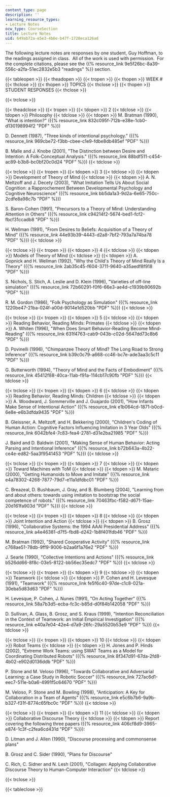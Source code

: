 ```yaml
---
content_type: page
description: ''
learning_resource_types:
- Lecture Notes
ocw_type: CourseSection
title: Lecture Notes
uid: 649ab72a-e5e3-4b6e-b47f-1728eca126ad
---
```


The following lecture notes are responses by one student, Guy Hoffman, to the readings assigned in class.  All of the work is used with permission.  For the complete citations, please see the {{% resource_link 9e5f26bc-8a39-556c-a2fa-51ec2832e5b3 "readings" %}} section.

{{< tableopen >}}
{{< theadopen >}}
{{< tropen >}}
{{< thopen >}}
WEEK #
{{< thclose >}}
{{< thopen >}}
TOPICS
{{< thclose >}}
{{< thopen >}}
STUDENT RESPONSES
{{< thclose >}}

{{< trclose >}}

{{< theadclose >}}
{{< tropen >}}
{{< tdopen >}}
2
{{< tdclose >}}
{{< tdopen >}}
Philosophy
{{< tdclose >}}
{{< tdopen >}}
M. Bratman (1990), "What is intention?" ({{% resource_link 832c095f-712b-e38e-1cb0-d130198994f2 "PDF" %}})  
  
D. Dennett (1987), "Three kinds of intentional psychology." ({{% resource_link 969cbe72-f3bb-cbee-c1e9-fdbe8db485ef "PDF" %}})  
  
B. Malle and J. Knobe (2001), "The Distinction between Desire and Intention: A Folk-Conceptual Analysis." ({{% resource_link 88bdf511-c454-ac89-b3b8-bc0bf20c0d24 "PDF" %}})
{{< tdclose >}}

{{< trclose >}}
{{< tropen >}}
{{< tdopen >}}
3
{{< tdclose >}}
{{< tdopen >}}
Development of Theory of Mind
{{< tdclose >}}
{{< tdopen >}}
A. N. Meltzoff and J. Decety (2003), "What Imitation Tells Us About Social Cognition: a Rapprochement Between Developmental Psychology and Cognitive Neuroscience" ({{% resource_link bb5da1a3-9d2a-6e65-750c-2cdfe8a98c7b "PDF" %}})  
  
S. Baron-Cohen (1991), "Precursors to a Theory of Mind: Understanding Attention in Others" ({{% resource_link c94214f2-5674-bed1-fcf2-fbcf31ccadb8 "PDF" %}})  
  
H. Wellman (1991), "From Desires to Beliefs: Acquisition of a Theory of Mind" ({{% resource_link 44e93b39-4443-d2a8-7bf2-793a7a74ba78 "PDF" %}})
{{< tdclose >}}

{{< trclose >}}
{{< tropen >}}
{{< tdopen >}}
4
{{< tdclose >}}
{{< tdopen >}}
Models of Theory of Mind
{{< tdclose >}}
{{< tdopen >}}
A. Gopnick and H. Wellman (1992), "Why the Child's Theory of Mind Really Is a Theory" ({{% resource_link 2ab35c45-f604-3711-9640-a35aedf8f918 "PDF" %}})  
  
S. Nichols, S. Stich, A. Leslie and D. Klein (1996), "Varieties of off-line simulation" ({{% resource_link 72b60291-f0f6-66e3-ae4d-c1939b90692b "PDF" %}})  
  
R. M. Gordon (1986), "Folk Psychology as Simulation" ({{% resource_link 1220be47-21ba-024f-a00d-9014e1d520bb "PDF" %}})
{{< tdclose >}}

{{< trclose >}}
{{< tropen >}}
{{< tdopen >}}
5
{{< tdclose >}}
{{< tdopen >}}
Reading Behavior, Reading Minds: Primates
{{< tdclose >}}
{{< tdopen >}}
A. Whiten (1996), "When Does Smart Behavior-Reading Become Mind-Reading" ({{% resource_link 631f4763-cab9-043b-c02d-5647dd73c8b6 "PDF" %}})  
  
D. Povinelli (1996), "Chimpanzee Theory of Mind? The Long Road to Strong Inference" ({{% resource_link b39c0c79-a668-cc46-bc7e-ade3aa3c5c11 "PDF" %}})  
  
G. Butterworth (1994), "Theory of Mind and the Facts of Embodiment" ({{% resource_link 45412f88-40ca-11ab-f91a-114cb17c90fb "PDF" %}})
{{< tdclose >}}

{{< trclose >}}
{{< tropen >}}
{{< tdopen >}}
6
{{< tdclose >}}
{{< tdopen >}}
Reading Behavior, Reading Minds: Children
{{< tdclose >}}
{{< tdopen >}}
A. Woodward, J. Sommerville and J. Guajardo (2001), "How Infants Make Sense of Intentional Action" ({{% resource_link e1b064cd-1871-b0cd-6e8e-e6b3dfda9435 "PDF" %}})  
  
B. Gleissner, A. Meltzoff, and H. Bekkering (2000), "Children's Coding of Human Action: Cognitive Factors Influencing Imitation in 3 Year Olds" ({{% resource_link 6042bfe4-7c83-fea4-2781-d31e2ba21985 "PDF" %}})  
  
J. Baird and D. Baldwin (2001), "Making Sense of Human Behavior: Acting Parsing and Intentional Inference" ({{% resource_link b72b643a-4b22-ce4e-ed82-5aa3f9541453 "PDF" %}})
{{< tdclose >}}

{{< trclose >}}
{{< tropen >}}
{{< tdopen >}}
7
{{< tdclose >}}
{{< tdopen >}}
Toward Machines with ToM
{{< tdclose >}}
{{< tdopen >}}
M. Mataric (2000), "Getting Humanoids to Move and Imitate" ({{% resource_link e4a78302-4268-7877-79d7-e11a1dfdbc01 "PDF" %}})  
  
C. Breazeal, D. Bushbaum, J. Gray, and B. Blumberg (2004), "Learning from and about others: towards using imitation to bootstrap the social competence of robots." ({{% resource_link 70463fbc-f582-d671-15ae-20d161fa903d "PDF" %}})
{{< tdclose >}}

{{< trclose >}}
{{< tropen >}}
{{< tdopen >}}
8
{{< tdclose >}}
{{< tdopen >}}
Joint Intention and Action
{{< tdclose >}}
{{< tdopen >}}
B. Grosz (1996), "Collaborative Systems: the 1994 AAAI Presidential Address" ({{% resource_link a4e46381-d7f5-fbd8-d242-1b8f401fdb46 "PDF" %}})  
  
M. Bratman (1992), "Shared Cooperative Activity" ({{% resource_link c768ae51-78db-9ff9-9006-b2aa6f1a76e2 "PDF" %}})  
  
J. Searle (1990), "Collective Intentions and Actions" ({{% resource_link b526dd66-8f8c-03e5-8122-bb56ec35edc7 "PDF" %}})
{{< tdclose >}}

{{< trclose >}}
{{< tropen >}}
{{< tdopen >}}
9
{{< tdclose >}}
{{< tdopen >}}
Teamwork
{{< tdclose >}}
{{< tdopen >}}
P. Cohen and H. Levesque (1991), "Teamwork" ({{% resource_link fe5f6c40-97de-c1c8-021a-30eba5d83d63 "PDF" %}})  
  
H. Levesque, P. Cohen, J. Nunes (1991), "On Acting Together" ({{% resource_link 58a7b3d5-ecba-fc3c-b85d-d0f84b142058 "PDF" %}})  
  
D. Sullivan, A. Glass, B. Grosz, and S. Kraus (1999), "Intention Reconciliation in the Context of Teamwork: an Initial Empirical Investigation" ({{% resource_link e40a7e04-42e4-d7a9-26fc-29a5520b53e9 "PDF" %}})
{{< tdclose >}}

{{< trclose >}}
{{< tropen >}}
{{< tdopen >}}
10
{{< tdclose >}}
{{< tdopen >}}
Robot Teams
{{< tdclose >}}
{{< tdopen >}}
H. Jones and P. Hinds (2002), "Extreme Work Teams: using SWAT Teams as a Model for Coordinating Distributed Robots" ({{% resource_link 8f347d91-67da-2fd8-4b02-e902d0136ddb "PDF" %}})  
  
P. Stone and M. Veloso (1996), "Towards Collaborative and Adversarial Learning: a Case Study in Robotic Soccer" ({{% resource_link 727ac6d1-eec7-511e-b0a6-4991f5c64670 "PDF" %}})  
  
M. Veloso, P. Stone and M. Bowling (1998), "Anticipation: A Key for Collaboration in a Team of Agents" ({{% resource_link e5c6b7b6-9a9b-b327-f31f-8774c65fbc0c "PDF" %}})
{{< tdclose >}}

{{< trclose >}}
{{< tropen >}}
{{< tdopen >}}
11
{{< tdclose >}}
{{< tdopen >}}
Collaborative Discourse Theory
{{< tdclose >}}
{{< tdopen >}}
Report covering the following three papers ({{% resource_link 406cf8d9-3965-e874-1c3f-c2fea6cd431d "PDF" %}}):  
  
D. Litman and J. Allen (1990), "Discourse processing and commonsense plans"  
  
B. Grosz and C. Sider (1990), "Plans for Discourse"  
  
C. Rich, C. Sidner and N. Lesh (2001), "Collagen: Applying Collaborative Discourse Theory to Human-Computer Interaction"
{{< tdclose >}}

{{< trclose >}}

{{< tableclose >}}